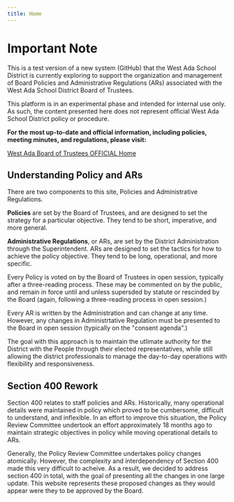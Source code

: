 ```yaml
---
title: Home
---
```


# Important Note

This is a test version of a new system (GitHub) that the West Ada School District is currently exploring to support the organization and management of Board Policies and Administrative Regulations (ARs) associated with the West Ada School District Board of Trustees.

This platform is in an experimental phase and intended for internal use only. As such, the content presented here does not represent official West Ada School District policy or procedure.

**For the most up-to-date and official information, including policies, meeting minutes, and regulations, please visit:**

[West Ada Board of Trustees OFFICIAL Home](https://simbli.eboardsolutions.com/index.aspx?S=36031062)

## Understanding Policy and ARs

There are two components to this site, Policies and Administrative Regulations.

**Policies** are set by the Board of Trustees, and are designed to set the strategy for a particular objective.  They tend to be short, imperative, and more general.

**Administrative Regulations**, or ARs, are set by the District Administration through the Superintendent.  ARs are designed to set the tactics for how to achieve the policy objective.  They tend to be long, operational, and more specific.  

Every Policy is voted on by the Board of Trustees in open session, typically after a three-reading process.  These may be commented on by the public, and remain in force until and unless supersded by statute or rescinded by the Board (again, following a three-reading process in open session.)

Every AR is written by the Administration and can change at any time.  However, any changes in Administrtative Regulation must be presented to the Board in open session (typically on the "consent agenda".) 

The goal with this approach is to maintain the utlimate authority for the District with the People through their elected representatives, while still allowing the district professionals to manage the day-to-day operations with  flexibility and responsiveness.

## Section 400 Rework

Section 400 relates to staff policies and ARs.  Historically, many operational details were maintained in policy which proved to be cumbersome, difficult to understand, and inflexible.  In an effort to improve this situation, the Policy Review Committee undertook an effort approximately 18 months ago to maintain strategic objectives in policy while moving operational details to ARs.

Generally, the Policy Review Committee undertakes policy changes atomically.  However, the complexity and interdependency of Section 400 made this very difficult to acheive.  As a result, we decided to address section 400 in total, with the goal of presenting all the changes in one large update.  This website represents these proposed changes as they would appear were they to be approved by the Board.  


